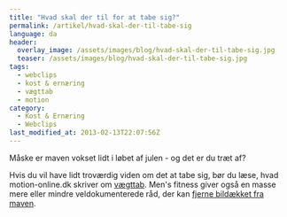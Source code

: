 ```yaml
---
title: "Hvad skal der til for at tabe sig?"
permalink: /artikel/hvad-skal-der-til-tabe-sig
language: da
header:
  overlay_image: /assets/images/blog/hvad-skal-der-til-tabe-sig.jpg
  teaser: /assets/images/blog/hvad-skal-der-til-tabe-sig.jpg
tags:
  - webclips
  - kost & ernæring
  - vægttab
  - motion
category:
  - Kost & Ernæring
  - Webclips
last_modified_at: 2013-02-13T22:07:56Z
---
```


Måske er maven vokset lidt i løbet af julen - og det er du træt af?

Hvis du vil have lidt troværdig viden om det at tabe sig, bør du læse, hvad motion-online.dk skriver om [vægttab](https://www.motion-online.dk/motions-slankekuren/). Men's fitness giver også en masse mere eller mindre veldokumenterede råd, der kan [fjerne bildækket fra maven](http://www.mensfitness.com/gut101/fitness/ab_exercises/143).
